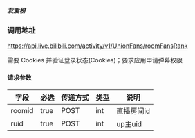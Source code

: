 ##### 友爱榜

### 调用地址

https://api.live.bilibili.com/activity/v1/UnionFans/roomFansRank

需要 Cookies 并验证登录状态(Cookies)；要求应用申请弹幕权限

#### 请求参数
|字段|必选|传递方式|类型|说明|
|----|----|--------|----|----|
| roomid      | true  |POST| int    | 直播房间id    |
| ruid        | true  | POST|int    | up主uid    |
